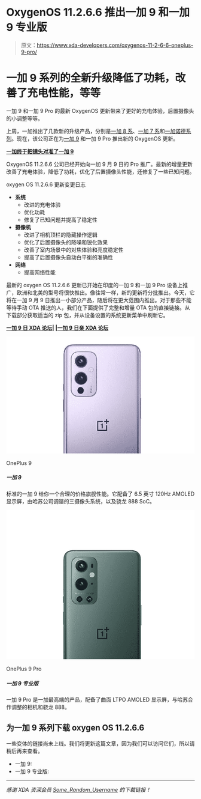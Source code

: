 # OxygenOS 11.2.6.6 推出一加 9 和一加 9 专业版

> 原文：<https://www.xda-developers.com/oxygenos-11-2-6-6-oneplus-9-pro/>

# 一加 9 系列的全新升级降低了功耗，改善了充电性能，等等

一加 9 和一加 9 Pro 的最新 OxygenOS 更新带来了更好的充电体验，后置摄像头的小调整等等。

上周，一加推出了几款新的升级产品，分别是[一加 8 系](https://www.xda-developers.com/oneplus-8t-and-8-series-get-a-new-oxygenos-update-with-up-to-date-security-patches/)、[一加 7 系](https://www.xda-developers.com/oneplus-7-7t-oxygenos-may-2021-patches/)和[一加诺德系列](https://www.xda-developers.com/oneplus-nord-n10-5g-nord-100-may-2021-patches/)。现在，该公司正在为[一加 9](https://www.xda-developers.com/oneplus-9/) 和一加 9 Pro 推出新的 OxygenOS 更新。

**[一加终于把镜头对准了一加 9](https://www.xda-developers.com/oneplus-9-camera-review/)**

OxygenOS 11.2.6.6 公司已经开始向一加 9 月 9 日的 Pro 推广。最新的增量更新改善了充电体验，降低了功耗，优化了后置摄像头性能，还修复了一些已知问题。

oxygen OS 11.2.6.6 更新变更日志

*   **系统**
    *   改进的充电体验
    *   优化功耗
    *   修复了已知问题并提高了稳定性
*   **摄像机**
    *   改进了相机顶栏的隐藏操作逻辑
    *   优化了后置摄像头的降噪和锐化效果
    *   改善了室内场景中的对焦体验和亮度稳定性
    *   提高了后置摄像头自动白平衡的准确性
*   **网络**
    *   提高网络性能

最新的 oxygen OS 11.2.6.6 更新已开始在印度的一加 9 和一加 9 Pro 设备上推广，欧洲和北美的型号将很快推出。像往常一样，新的更新将分批推出。今天，它将在一加 9 月 9 日推出一小部分产品，随后将在更大范围内推出。对于那些不能等待手动 OTA 推送的人，我们在下面提供了完整和增量 OTA 包的直接链接。从下载部分获取适当的 zip 包，并从设备设置的系统更新菜单中刷新它。

**[一加 9 日 XDA 论坛](https://forum.xda-developers.com/f/oneplus-9.12151/)| |[一加 9 日亲 XDA 论坛](https://forum.xda-developers.com/f/oneplus-9-pro.12153/)**

 <picture>![The vanilla OnePlus 9 is for those who want flagship performance but don't want to pay top dollar. It offers a 6.5 inch 120Hz AMOLED display, a triple-camera setup tuned by Hasselblad, and the Snapdragon 888 SoC.](img/d66608aa9e3d6d32dbda78614c3ddc62.png)</picture> 

OnePlus 9

##### 一加 9

标准的一加 9 给你一个合理的价格旗舰性能。它配备了 6.5 英寸 120Hz AMOLED 显示屏，由哈苏公司调谐的三摄像头系统，以及骁龙 888 SoC。

 <picture>![The OnePlus 9 Pro is a really fast 2021 flagship that still keeps up well today. ](img/e87b0190e6eaa03a7cf726cd74516288.png)</picture> 

OnePlus 9 Pro

##### 一加 9 专业版

一加 9 Pro 是一加最高端的产品，配备了曲面 LTPO AMOLED 显示屏，与哈苏合作调整的相机和骁龙 888。

## 为一加 9 系列下载 oxygen OS 11.2.6.6

一些变体的链接尚未上线。我们将更新这篇文章，因为我们可以访问它们，所以请稍后再来查看。

*   一加 9:
*   一加 9 专业版:

* * *

*感谢 XDA 资深会员 [Some_Random_Username](https://forum.xda-developers.com/m/some_random_username.8234677/) 的下载链接！*